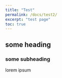 ```yaml
---
title: "Test"
permalink: /docs/test2/
excerpt: "test page"
toc: true
---
```


## some heading
### some subheading
lorem ipsum
